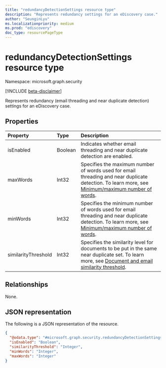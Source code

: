 ```yaml
---
title: "redundancyDetectionSettings resource type"
description: "Represents redundancy settings for an eDiscovery case."
author: "SeunginLyu"
ms.localizationpriority: medium
ms.prod: "ediscovery"
doc_type: resourcePageType
---
```


# redundancyDetectionSettings resource type

Namespace: microsoft.graph.security

[!INCLUDE [beta-disclaimer](../../includes/beta-disclaimer.md)]

Represents redundancy (email threading and near duplicate detection) settings for an eDiscovery case.


## Properties
|Property|Type|Description|
|:---|:---|:---|
|isEnabled|Boolean|Indicates whether email threading and near duplicate detection are enabled.|
|maxWords|Int32|Specifies the maximum number of words used for email threading and near duplicate detection. To learn more, see [Minimum/maximum number of words](/microsoft-365/compliance/configure-search-and-analytics-settings-in-advanced-ediscovery#near-duplicates-and-email-threading).|
|minWords|Int32|Specifies the minimum number of words used for email threading and near duplicate detection. To learn more, see [Minimum/maximum number of words](/microsoft-365/compliance/configure-search-and-analytics-settings-in-advanced-ediscovery#near-duplicates-and-email-threading).|
|similarityThreshold|Int32|Specifies the similarity level for documents to be put in the same near duplicate set. To learn more, see [Document and email similarity threshold](/microsoft-365/compliance/configure-search-and-analytics-settings-in-advanced-ediscovery#near-duplicates-and-email-threading).|


## Relationships
None.

## JSON representation
The following is a JSON representation of the resource.
<!-- {
  "blockType": "resource",
  "@odata.type": "microsoft.graph.security.redundancyDetectionSettings"
}
-->
``` json
{
  "@odata.type": "#microsoft.graph.security.redundancyDetectionSettings",
  "isEnabled": "Boolean",
  "similarityThreshold": "Integer",
  "minWords": "Integer",
  "maxWords": "Integer"
}
```

